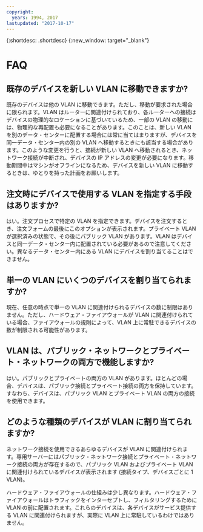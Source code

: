 ```yaml
---
copyright:
  years: 1994, 2017
lastupdated: "2017-10-17"
---
```

{:shortdesc: .shortdesc}
{:new_window: target="_blank"}

# FAQ


## 既存のデバイスを新しい VLAN に移動できますか?

既存のデバイスは他の VLAN に移動できます。ただし、移動が要求された場合に限られます。VLAN はルーターに関連付けられており、各ルーターへの接続はデバイスの物理的なロケーションに基づいているため、一部の VLAN の移動には、物理的な再配置も必要になることがあります。このことは、新しい VLAN を別のデータ・センターに配置する場合には常に当てはまりますが、デバイスを同一データ・センター内の別の VLAN へ移動するときにも該当する場合があります。このような変更を行うと、接続が新しい VLAN へ移動されるとき、ネットワーク接続が中断され、デバイスの IP アドレスの変更が必要になります。移動期間中はマシンがオフラインになるため、デバイスを新しい VLAN に移動するときは、ゆとりを持った計画をお願いします。


## 注文時にデバイスで使用する VLAN を指定する手段はありますか?

はい。注文プロセスで特定の VLAN を指定できます。デバイスを注文するとき、注文フォームの最後にこのオプションが表示されます。プライベート VLAN が選択済みの状態で、その後にパブリック VLAN があります。VLAN はデバイスと同一データ・センター内に配置されている必要があるので注意してください。異なるデータ・センター内にある VLAN にデバイスを割り当てることはできません。

## 単一の VLAN にいくつのデバイスを割り当てられますか?

現在、任意の時点で単一の VLAN に関連付けられるデバイスの数に制限はありません。ただし、ハードウェア・ファイアウォールが VLAN に関連付けられている場合、ファイアウォールの規則によって、VLAN 上に常駐できるデバイスの数が制限される可能性があります。

## VLAN は、パブリック・ネットワークとプライベート・ネットワークの両方で機能しますか?

はい。パブリックとプライベートの両方の VLAN があります。ほとんどの場合、デバイスは、パブリック接続とプライベート接続の両方を保持しています。すなわち、デバイスは、パブリック VLAN とプライベート VLAN の両方の接続を使用できます。

## どのような種類のデバイスが VLAN に割り当てられますか?

ネットワーク接続を使用できるあらゆるデバイスが VLAN に関連付けられます。専用サーバーにはパブリック・ネットワーク接続とプライベート・ネットワーク接続の両方が存在するので、パブリック VLAN およびプライベート VLAN に関連付けられているデバイスが表示されます (接続タイプ、デバイスごとに 1 VLAN)。

ハードウェア・ファイアウォールの仕組みは少し異なります。ハードウェア・ファイアウォールはトラフィックをインターセプトし、フィルタリングするために VLAN の前に配置されます。これらのデバイスは、各デバイスがサービス提供する VLAN に関連付けられますが、実際に VLAN 上に常駐しているわけではありません。
